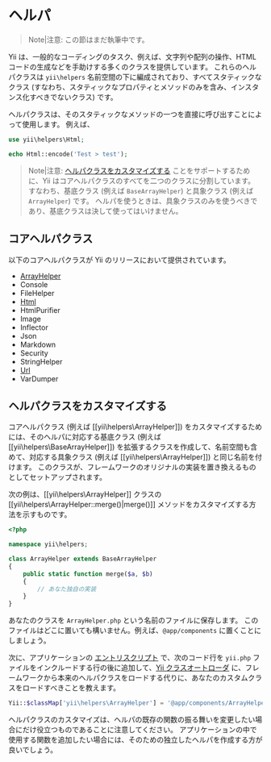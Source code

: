 ヘルパ
======

> Note|注意: この節はまだ執筆中です。

Yii は、一般的なコーディングのタスク、例えば、文字列や配列の操作、HTML コードの生成などを手助けする多くのクラスを提供しています。
これらのヘルパクラスは `yii\helpers` 名前空間の下に編成されており、すべてスタティックなクラス (すなわち、スタティックなプロパティとメソッドのみを含み、インスタンス化すべきでないクラス) です。

ヘルパクラスは、そのスタティックなメソッドの一つを直接に呼び出すことによって使用します。
例えば、

```php
use yii\helpers\Html;

echo Html::encode('Test > test');
```

> Note|注意: [ヘルパクラスをカスタマイズする](#customizing-helper-classes) ことをサポートするために、Yii はコアヘルパクラスのすべてを二つのクラスに分割しています。
> すなわち、基底クラス (例えば `BaseArrayHelper`) と具象クラス (例えば `ArrayHelper`) です。
> ヘルパを使うときは、具象クラスのみを使うべきであり、基底クラスは決して使ってはいけません。


コアヘルパクラス
----------------

以下のコアヘルパクラスが Yii のリリースにおいて提供されています。

- [ArrayHelper](helper-array.md)
- Console
- FileHelper
- [Html](helper-html.md)
- HtmlPurifier
- Image
- Inflector
- Json
- Markdown
- Security
- StringHelper
- [Url](helper-url.md)
- VarDumper


ヘルパクラスをカスタマイズする <span id="customizing-helper-classes"></span>
------------------------------

コアヘルパクラス (例えば [[yii\helpers\ArrayHelper]]) をカスタマイズするためには、そのヘルパに対応する基底クラス (例えば [[yii\helpers\BaseArrayHelper]]) を拡張するクラスを作成して、名前空間も含めて、対応する具象クラス (例えば [[yii\helpers\ArrayHelper]]) と同じ名前を付けます。
このクラスが、フレームワークのオリジナルの実装を置き換えるものとしてセットアップされます。

次の例は、[[yii\helpers\ArrayHelper]] クラスの [[yii\helpers\ArrayHelper::merge()|merge()]] メソッドをカスタマイズする方法を示すものです。

```php
<?php

namespace yii\helpers;

class ArrayHelper extends BaseArrayHelper
{
    public static function merge($a, $b)
    {
        // あなた独自の実装
    }
}
```

あなたのクラスを `ArrayHelper.php` という名前のファイルに保存します。
このファイルはどこに置いても構いません。例えば、`@app/components` に置くことにしましょう。

次に、アプリケーションの [エントリスクリプト](structure-entry-scripts.md) で、次のコード行を `yii.php` ファイルをインクルードする行の後に追加して、[Yii クラスオートローダ](concept-autoloading.md) に、フレームワークから本来のヘルパクラスをロードする代りに、あなたのカスタムクラスをロードすべきことを教えます。

```php
Yii::$classMap['yii\helpers\ArrayHelper'] = '@app/components/ArrayHelper.php';
```

ヘルパクラスのカスタマイズは、ヘルパの既存の関数の振る舞いを変更したい場合にだけ役立つものであることに注意してください。
アプリケーションの中で使用する関数を追加したい場合には、そのための独立したヘルパを作成する方が良いでしょう。
